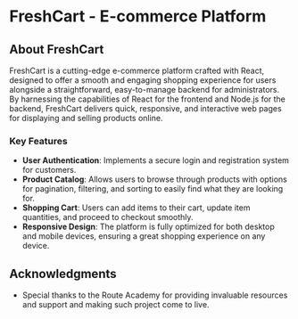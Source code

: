 # FreshCart - E-commerce Platform

## About FreshCart

FreshCart is a cutting-edge e-commerce platform crafted with React, designed to offer a smooth and engaging shopping experience for users alongside a straightforward, easy-to-manage backend for administrators. By harnessing the capabilities of React for the frontend and Node.js for the backend, FreshCart delivers quick, responsive, and interactive web pages for displaying and selling products online.

### Key Features

- **User Authentication**: Implements a secure login and registration system for customers.
- **Product Catalog**: Allows users to browse through products with options for pagination, filtering, and sorting to easily find what they are looking for.
- **Shopping Cart**: Users can add items to their cart, update item quantities, and proceed to checkout smoothly.
- **Responsive Design**: The platform is fully optimized for both desktop and mobile devices, ensuring a great shopping experience on any device.


## Acknowledgments
- Special thanks to the Route Academy for providing invaluable resources and support and making such project come to live.
